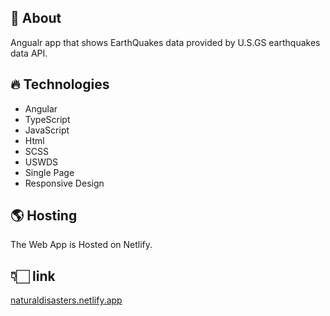 ## 🔭 About  
Angualr app that shows EarthQuakes data provided by U.S.GS earthquakes data API.

## 🔥 Technologies  
- Angular
- TypeScript
- JavaScript
- Html
- SCSS
- USWDS
- Single Page 
- Responsive Design

## 🌎 Hosting  
The Web App is Hosted on Netlify.


## 👇🏻 link 

[naturaldisasters.netlify.app](https://naturaldisasters.netlify.app/)
